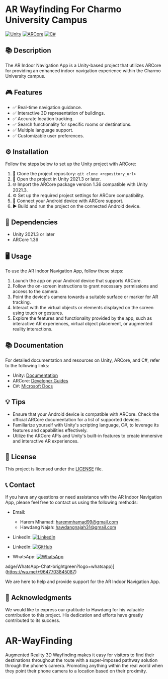 # AR Wayfinding For Charmo University Campus

[![Unity](https://img.shields.io/badge/Unity-2021.3-blue?logo=unity)](https://unity.com/)
[![ARCore](https://img.shields.io/badge/ARCore-1.36-blue?logo=google)](https://developers.google.com/ar)
[![C#](https://img.shields.io/badge/C%23-Language-blue?logo=c-sharp)](https://docs.microsoft.com/en-us/dotnet/csharp/)

## 📚 Description

The AR Indoor Navigation App is a Unity-based project that utilizes ARCore for providing an enhanced indoor navigation experience within the Charmo University campus.

## 🎮 Features

- ✅ Real-time navigation guidance.
- ✅ Interactive 3D representation of buildings.
- ✅ Accurate location tracking.
- ✅ Search functionality for specific rooms or destinations.
- ✅ Multiple language support.
- ✅ Customizable user preferences.

## ⚙️ Installation

Follow the steps below to set up the Unity project with ARCore:

1. 🔗 Clone the project repository: `git clone <repository_url>`
2. 📂 Open the project in Unity 2021.3 or later.
3. 🌐 Import the ARCore package version 1.36 compatible with Unity 2021.3.
4. ⚙️ Set up the required project settings for ARCore compatibility.
5. 📱 Connect your Android device with ARCore support.
6. ▶️ Build and run the project on the connected Android device.

## 🧩 Dependencies

- Unity 2021.3 or later
- ARCore 1.36

## 🖥️ Usage

To use the AR Indoor Navigation App, follow these steps:

1. Launch the app on your Android device that supports ARCore.
2. Follow the on-screen instructions to grant necessary permissions and access to the camera.
3. Point the device's camera towards a suitable surface or marker for AR tracking.
4. Interact with the virtual objects or elements displayed on the screen using touch or gestures.
5. Explore the features and functionality provided by the app, such as interactive AR experiences, virtual object placement, or augmented reality interactions.

## 📚 Documentation

For detailed documentation and resources on Unity, ARCore, and C#, refer to the following links:

- Unity: [Documentation](https://docs.unity3d.com/)
- ARCore: [Developer Guides](https://developers.google.com/ar/guides)
- C#: [Microsoft Docs](https://docs.microsoft.com/en-us/dotnet/csharp/)

## 💡 Tips

- Ensure that your Android device is compatible with ARCore. Check the official ARCore documentation for a list of supported devices.
- Familiarize yourself with Unity's scripting language, C#, to leverage its features and capabilities effectively.
- Utilize the ARCore APIs and Unity's built-in features to create immersive and interactive AR experiences.

## 📄 License

This project is licensed under the [LICENSE](LICENSE) file.

## 📞 Contact

If you have any questions or need assistance with the AR Indoor Navigation App, please feel free to contact us using the following methods:

- Email:
  - Harem Mhamad: [haremmhamad99@gmail.com](mailto:haremmhamad99@gmail.com)
  - Hawdang Najah: [hawdangnajah31@gmail.com](mailto:hawdangnajah31@gmail.com)
 
- LinkedIn: [![LinkedIn](https://img.shields.io/badge/LinkedIn-Profile-blue?logo=linkedin)](https://www.linkedin.com/in/https://www.linkedin.com/in/harrem-m-jalal-a0a329135](https://www.linkedin.com/in/harrem-m-jalal-a0a329135))
- LinkedIn: [![GitHub](https://img.shields.io/badge/GitHub-Profile-black?logo=github)](https://github.com/Harrem)
- WhatsApp: [![WhatsApp](https://img.shields.io/badge/WhatsApp-Chat-brightgreen?logo=whatsapp)](https://wa.me/+9647703845087)


adge/WhatsApp-Chat-brightgreen?logo=whatsapp)](https://wa.me/+9647703845087)

We are here to help and provide support for the AR Indoor Navigation App.

## 🌟 Acknowledgments

We would like to express our gratitude to Hawdang for his valuable contribution to this project. His dedication and efforts have greatly contributed to its success.


# AR-WayFinding

Augmented Reality 3D Wayfinding makes it easy for visitors to find their destinations throughout the route with a super-imposed pathway solution through the phone's camera. Promoting anything within the real world when they point their phone camera to a location based on their proximity.
